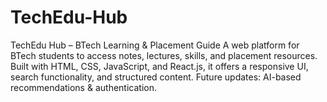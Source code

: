 # TechEdu-Hub
TechEdu Hub – BTech Learning &amp; Placement Guide A web platform for BTech students to access notes, lectures, skills, and placement resources. Built with HTML, CSS, JavaScript, and React.js, it offers a responsive UI, search functionality, and structured content. Future updates: AI-based recommendations &amp; authentication. 
